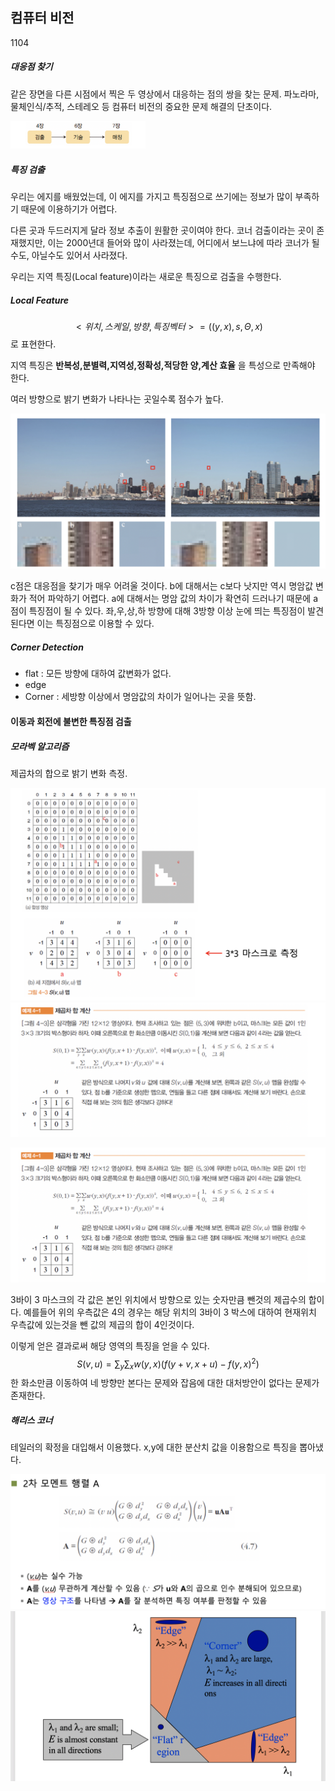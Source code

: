 ## 컴퓨터 비전

1104

##### 대응점 찾기

같은 장면을 다른 시점에서 찍은 두 영상에서 대응하는 점의 쌍을 찾는 문제. 파노라마, 물체인식/추적, 스테레오 등 컴퓨터 비전의 중요한 문제 해결의 단초이다.

<img src="image/image-20191104134223348.png" alt="image-20191104134223348" style="zoom:33%;" />

##### 특징 검출

우리는 에지를 배웠었는데, 이 에지를 가지고 특징점으로 쓰기에는 정보가 많이 부족하기 때문에 이용하기가 어렵다. 

다른 곳과 두드러지게 달라 정보 추출이 원활한 곳이여야 한다.  코너 검출이라는 곳이 존재했지만, 이는 2000년대 들어와 많이 사라졌는데, 어디에서 보느냐에 따라 코너가 될수도, 아닐수도 있어서 사라졌다.

우리는 지역 특징(Local feature)이라는 새로운 특징으로 검출을 수행한다.

##### Local Feature

$$<위치,스케일,방향,특징 벡터>=((y,x),s,\Theta,x)$$ 로 표현한다.

지역 특징은 **반복성,분별력,지역성,정확성,적당한 양,계산 효율** 을 특성으로 만족해야 한다.

여러 방향으로 밝기 변화가 나타나는 곳일수록 점수가 높다.

<img src="image/image-20191104140010054.png" alt="image-20191104140010054" style="zoom:50%;" />

c점은 대응점을 찾기가 매우 어려울 것이다. b에 대해서는 c보다 낫지만 역시 명암값 변화가 적어 파악하기 어렵다. a에 대해서는 명암 값의 차이가 확연히 드러나기 때문에 a점이 특징점이 될 수 있다. 좌,우,상,하 방향에 대해 3방향 이상 눈에 띄는 특징점이 발견 된다면 이는 특징점으로 이용할 수 있다. 

##### Corner Detection

- flat : 모든 방향에 대하여 값변화가 없다.
- edge
- Corner : 세방향 이상에서 명암값의 차이가 일어나는 곳을 뜻함.

#### 이동과 회전에 불변한 특징점 검출

##### 모라벡 알고리즘

제곱차의 합으로 밝기 변화 측정.

<img src="image/image-20191104140627624.png" alt="image-20191104140627624" style="zoom:50%;" />![image-20191104140645159](image/image-20191104140645159.png)

<img src="image/image-20191104140657704.png" alt="image-20191104140657704" style="zoom:50%;" />

3바이 3 마스크의 각 값은 본인 위치에서 방향으로 있는 숫자만큼 뺀것의 제곱수의 합이다. 예를들어 위의 우측값은 4의 경우는 해당 위치의 3바이 3 박스에 대하여 현재위치 우측값에 있는것을 뺀 값의 제곱의 합이 4인것이다. 

이렇게 얻은 결과로써 해당 영역의 특징을 얻을 수 있다. 
$$
S(v,u) = \sum_y \sum _x{w(y,x)(f(y+v,x+u) - f(y,x)^2)}
$$
한 화소만큼 이동하여 네 방향만 본다는 문제와 잡음에 대한 대처방안이 없다는 문제가 존재한다.

##### 해리스 코너

테일러의 확정을 대입해서 이용했다. x,y에 대한 분산치 값을 이용함으로 특징을 뽑아냈다.

<img src="image/image-20191104143659172.png" alt="image-20191104143659172" style="zoom:50%;" />

<img src="image/image-20191104144057010.png" alt="image-20191104144057010" style="zoom:50%;" />